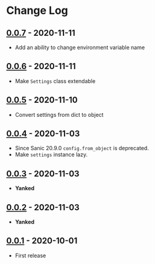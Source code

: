 # Change Log

## [0.0.7](https://github.com/dldevinc/sanic-conf/tree/v0.0.7) - 2020-11-11
- Add an ability to change environment variable name

## [0.0.6](https://github.com/dldevinc/sanic-conf/tree/v0.0.6) - 2020-11-11
- Make `Settings` class extendable

## [0.0.5](https://github.com/dldevinc/sanic-conf/tree/v0.0.5) - 2020-11-10
- Convert settings from dict to object

## [0.0.4](https://github.com/dldevinc/sanic-conf/tree/v0.0.4) - 2020-11-03
- Since Sanic 20.9.0 `config.from_object` is deprecated.
- Make `settings` instance lazy.

## [0.0.3](https://github.com/dldevinc/sanic-conf/tree/v0.0.3) - 2020-11-03
- **Yanked**

## [0.0.2](https://github.com/dldevinc/sanic-conf/tree/v0.0.2) - 2020-11-03
- **Yanked**

## [0.0.1](https://github.com/dldevinc/sanic-conf/tree/v0.0.1) - 2020-10-01
- First release
